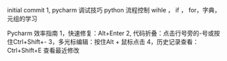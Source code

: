 initial commit
1, pycharm 调试技巧
python 流程控制 wihle ， if ， for，字典，元组的学习

Pycharm 效率指南
1，快速修复：Alt+Enter
2, 代码折叠：点击行号旁的-号或按住Ctrl+Shift+-
3，多光标编辑：按住Alt + 鼠标点击
4，历史记录查看： Ctrl+Shift+E 查看最近修改
